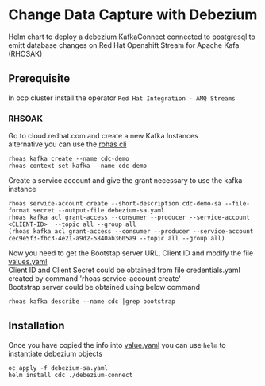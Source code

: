 # Change Data Capture with Debezium

Helm chart to deploy a debezium KafkaConnect connected to postgresql to emitt database changes on Red Hat Openshift Stream for Apache Kafa (RHOSAK)

## Prerequisite
In ocp cluster install the operator `Red Hat Integration - AMQ Streams`

### RHSOAK
Go to cloud.redhat.com and create a new Kafka Instances  
alternative you can use the [rohas cli](https://github.com/redhat-developer/app-services-cli)
```shell script
rhoas kafka create --name cdc-demo
rhoas context set-kafka --name cdc-demo
```

Create a service account and give the grant necessary to use the kafka instance
```shell script
rhoas service-account create --short-description cdc-demo-sa --file-format secret --output-file debezium-sa.yaml
rhoas kafka acl grant-access --consumer --producer --service-account <CLIENT-ID>  --topic all --group all 
(rhoas kafka acl grant-access --consumer --producer --service-account cec9e5f3-fbc3-4e21-a9d2-5840ab3605a9 --topic all --group all)
```

Now you need to get the Bootstap server URL, Client ID and modify the file [values.yaml](debezium-connect/values.yaml)       
Client ID and Client Secret could be obtained from file credentials.yaml created by command 'rhoas service-account create'   
Bootstrap server could be obtained using below command
```shell script
rhoas kafka describe --name cdc |grep bootstrap
```

## Installation

Once you have copied the info into [value.yaml](debezium-connect/values.yaml) you can use `helm` to instantiate debezium objects
```shell script
oc apply -f debezium-sa.yaml
helm install cdc ./debezium-connect
```


